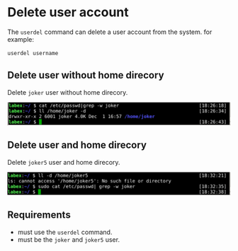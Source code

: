 # Delete user account

The `userdel` command can delete a user account from the system. for example:

```bash
userdel username
```

## Delete user without home direcory

Delete `joker` user without home direcory.

![challenge-account-management-4-1](./assets/challenge-account-management-4-1.png)

## Delete user and home direcory

Delete `joker5` user and home direcory.

![challenge-account-management-4-2](./assets/challenge-account-management-4-2.png)

## Requirements

- must use the `userdel` command.
- must be the `joker` and `joker5` user.
